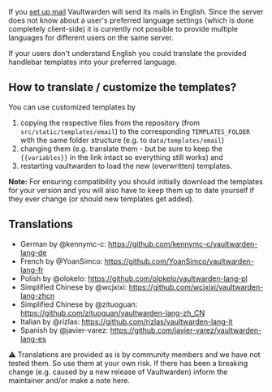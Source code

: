 If you [set up mail](https://github.com/dani-garcia/vaultwarden/wiki/SMTP-Configuration) Vaultwarden will send its mails in English. Since the server does not know about a user's preferred language settings (which is done completely client-side) it is currently not possible to provide multiple languages for different users on the same server. 

If your users don't understand English you could translate the provided handlebar templates into your preferred language.

## How to translate / customize the templates?

You can use customized templates by

1. copying the respective files from the repository (from `src/static/templates/email`) to the corresponding `TEMPLATES_FOLDER` with the same folder structure (e.g. to `data/templates/email`)
2. changing them (e.g. translate them - but be sure to keep the `{{variables}}` in the link intact so everything still works) and
3. restarting vaultwarden to load the new (overwritten) templates.

**Note:** For ensuring compatibility you should initially download the templates for your version and you will also have to keep them up to date yourself if they ever change (or should new templates get added).

## Translations

* German by @kennymc-c: https://github.com/kennymc-c/vaultwarden-lang-de
* French by @YoanSimco: https://github.com/YoanSimco/vaultwarden-lang-fr
* Polish by @olokelo: https://github.com/olokelo/vaultwarden-lang-pl
* Simplified Chinese by @wcjxixi: https://github.com/wcjxixi/vaultwarden-lang-zhcn
* Simplified Chinese by @zituoguan: https://github.com/zituoguan/vaultwarden-lang-zh_CN
* Italian by @rizlas: https://github.com/rizlas/vaultwarden-lang-it
* Spanish by @javier-varez: https://github.com/javier-varez/vaultwarden-lang-es

:warning: Translations are provided as is by community members and we have not tested them. So use them at your own risk. If there has been a breaking change (e.g. caused by a new release of Vaultwarden) inform the maintainer and/or make a note here.